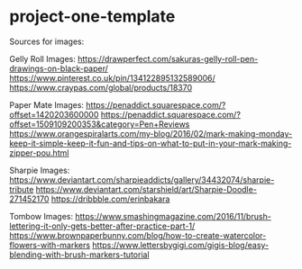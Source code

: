 # project-one-template
Sources for images:

Gelly Roll Images:
https://drawperfect.com/sakuras-gelly-roll-pen-drawings-on-black-paper/
https://www.pinterest.co.uk/pin/134122895132589006/
https://www.craypas.com/global/products/18370

Paper Mate Images:
https://penaddict.squarespace.com/?offset=1420203600000
https://penaddict.squarespace.com/?offset=1509109200353&category=Pen+Reviews
https://www.orangespiralarts.com/my-blog/2016/02/mark-making-monday-keep-it-simple-keep-it-fun-and-tips-on-what-to-put-in-your-mark-making-zipper-pou.html

Sharpie Images:
https://www.deviantart.com/sharpieaddicts/gallery/34432074/sharpie-tribute
https://www.deviantart.com/starshield/art/Sharpie-Doodle-271452170
https://dribbble.com/erinbakara

Tombow Images:
https://www.smashingmagazine.com/2016/11/brush-lettering-it-only-gets-better-after-practice-part-1/
https://www.brownpaperbunny.com/blog/how-to-create-watercolor-flowers-with-markers
https://www.lettersbygigi.com/gigis-blog/easy-blending-with-brush-markers-tutorial